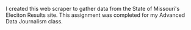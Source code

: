 I created this web scraper to gather data from the State of Missouri's Eleciton Results site. This assignment was completed for my Advanced Data Journalism class.
